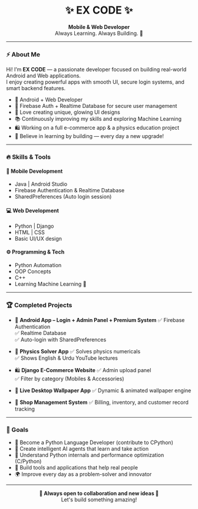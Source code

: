 <h1 align="center">✨ EX CODE ✨</h1>
<p align="center">
  <b>Mobile & Web Developer</b><br>
  Always Learning. Always Building. 🚀
</p>

---

### ⚡ About Me  
Hi! I’m **EX CODE** — a passionate developer focused on building real-world Android and Web applications.  
I enjoy creating powerful apps with smooth UI, secure login systems, and smart backend features.

- 🚀 Android + Web Developer  
- 🔐 Firebase Auth + Realtime Database for secure user management  
- 🎨 Love creating unique, glowing UI designs  
- 📚 Continuously improving my skills and exploring Machine Learning  
- 🛍 Working on a full e-commerce app & a physics education project  
- 🧠 Believe in learning by building — every day a new upgrade!

---

### 🔥 Skills & Tools

#### 📱 Mobile Development
- Java | Android Studio
- Firebase Authentication & Realtime Database
- SharedPreferences (Auto login session)

#### 💻 Web Development
- Python | Django
- HTML | CSS
- Basic UI/UX design

#### ⚙ Programming & Tech
- Python Automation
- OOP Concepts
- C++
- Learning Machine Learning 🤖

---

### 🏆 Completed Projects

- 📱 **Android App – Login + Admin Panel + Premium System**
  ✅ Firebase Authentication  
  ✅ Realtime Database  
  ✅ Auto-login with SharedPreferences  

- 🧠 **Physics Solver App**
  ✅ Solves physics numericals  
  ✅ Shows English & Urdu YouTube lectures  

- 🛍 **Django E-Commerce Website**
  ✅ Admin upload panel  
  ✅ Filter by category (Mobiles & Accessories)  

- 🎥 **Live Desktop Wallpaper App**
  ✅ Dynamic & animated wallpaper engine  

- 🏪 **Shop Management System**
  ✅ Billing, inventory, and customer record tracking  

---
### 🎯 Goals

- 🐍 Become a Python Language Developer (contribute to CPython)
- 🤖 Create intelligent AI agents that learn and take action
- 🔧 Understand Python internals and performance optimization (C/Python)
- 🚀 Build tools and applications that help real people
- 🌍 Improve every day as a problem-solver and innovator

---

<p align="center">
  <b>🌟 Always open to collaboration and new ideas 🌟</b><br>
  Let's build something amazing!
</p>


